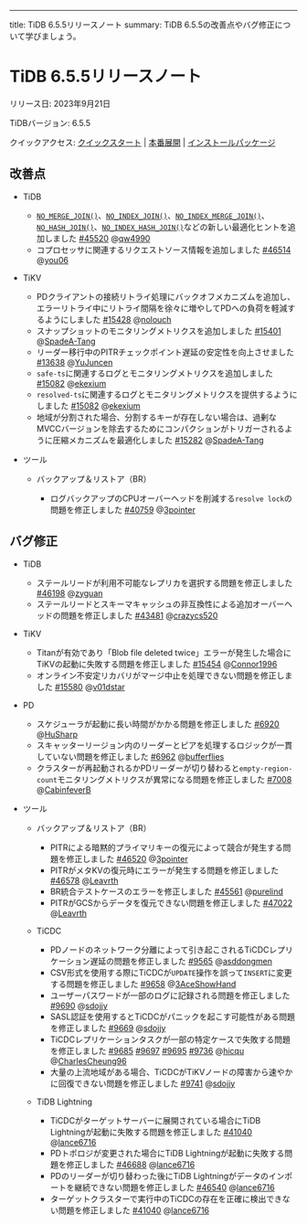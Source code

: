 ---
title: TiDB 6.5.5リリースノート
summary: TiDB 6.5.5の改善点やバグ修正について学びましょう。

# TiDB 6.5.5リリースノート

リリース日: 2023年9月21日

TiDBバージョン: 6.5.5

クイックアクセス: [クイックスタート](https://docs.pingcap.com/tidb/v6.5/quick-start-with-tidb) | [本番展開](https://docs.pingcap.com/tidb/v6.5/production-deployment-using-tiup) | [インストールパッケージ](https://www.pingcap.com/download/?version=v6.5.5#version-list)

## 改善点

+ TiDB

    - [`NO_MERGE_JOIN()`](/optimizer-hints.md#no_merge_joint1_name--tl_name-)、[`NO_INDEX_JOIN()`](/optimizer-hints.md#no_index_joint1_name--tl_name-)、[`NO_INDEX_MERGE_JOIN()`](/optimizer-hints.md#no_index_merge_joint1_name--tl_name-)、[`NO_HASH_JOIN()`](/optimizer-hints.md#no_hash_joint1_name--tl_name-)、[`NO_INDEX_HASH_JOIN()`](/optimizer-hints.md#no_index_hash_joint1_name--tl_name-)などの新しい最適化ヒントを追加しました [#45520](https://github.com/pingcap/tidb/issues/45520) @[qw4990](https://github.com/qw4990)
    - コプロセッサに関連するリクエストソース情報を追加しました [#46514](https://github.com/pingcap/tidb/issues/46514) @[you06](https://github.com/you06)

+ TiKV

    - PDクライアントの接続リトライ処理にバックオフメカニズムを追加し、エラーリトライ中にリトライ間隔を徐々に増やしてPDへの負荷を軽減するようにしました [#15428](https://github.com/tikv/tikv/issues/15428) @[nolouch](https://github.com/nolouch)
    - スナップショットのモニタリングメトリクスを追加しました [#15401](https://github.com/tikv/tikv/issues/15401) @[SpadeA-Tang](https://github.com/SpadeA-Tang)
    - リーダー移行中のPITRチェックポイント遅延の安定性を向上させました [#13638](https://github.com/tikv/tikv/issues/13638) @[YuJuncen](https://github.com/YuJuncen)
    - `safe-ts`に関連するログとモニタリングメトリクスを追加しました [#15082](https://github.com/tikv/tikv/issues/15082) @[ekexium](https://github.com/ekexium)
    - `resolved-ts`に関連するログとモニタリングメトリクスを提供するようにしました [#15082](https://github.com/tikv/tikv/issues/15082) @[ekexium](https://github.com/ekexium)
    - 地域が分割された場合、分割するキーが存在しない場合は、過剰なMVCCバージョンを除去するためにコンパクションがトリガーされるように圧縮メカニズムを最適化しました [#15282](https://github.com/tikv/tikv/issues/15282) @[SpadeA-Tang](https://github.com/SpadeA-Tang)

+ ツール

    + バックアップ＆リストア（BR）

        - ログバックアップのCPUオーバーヘッドを削減する`resolve lock`の問題を修正しました [#40759](https://github.com/pingcap/tidb/issues/40759) @[3pointer](https://github.com/3pointer)

## バグ修正

+ TiDB

    - ステールリードが利用不可能なレプリカを選択する問題を修正しました [#46198](https://github.com/pingcap/tidb/issues/46198) @[zyguan](https://github.com/zyguan)
    - ステールリードとスキーマキャッシュの非互換性による追加オーバーヘッドの問題を修正しました [#43481](https://github.com/pingcap/tidb/issues/43481) @[crazycs520](https://github.com/crazycs520)

+ TiKV

    - Titanが有効であり「Blob file deleted twice」エラーが発生した場合にTiKVの起動に失敗する問題を修正しました [#15454](https://github.com/tikv/tikv/issues/15454) @[Connor1996](https://github.com/Connor1996)
    - オンライン不安定リカバリがマージ中止を処理できない問題を修正しました [#15580](https://github.com/tikv/tikv/issues/15580) @[v01dstar](https://github.com/v01dstar)

+ PD

    - スケジューラが起動に長い時間がかかる問題を修正しました [#6920](https://github.com/tikv/pd/issues/6920) @[HuSharp](https://github.com/HuSharp)
    - スキャッターリージョン内のリーダーとピアを処理するロジックが一貫していない問題を修正しました [#6962](https://github.com/tikv/pd/issues/6962) @[bufferflies](https://github.com/bufferflies)
    - クラスターが再起動されるかPDリーダーが切り替わると`empty-region-count`モニタリングメトリクスが異常になる問題を修正しました [#7008](https://github.com/tikv/pd/issues/7008) @[CabinfeverB](https://github.com/CabinfeverB)
    
+ ツール

    + バックアップ＆リストア（BR）

        - PITRによる暗黙的プライマリキーの復元によって競合が発生する問題を修正しました [#46520](https://github.com/pingcap/tidb/issues/46520) @[3pointer](https://github.com/3pointer)
        - PITRがメタKVの復元時にエラーが発生する問題を修正しました [#46578](https://github.com/pingcap/tidb/issues/46578) @[Leavrth](https://github.com/Leavrth)
        - BR統合テストケースのエラーを修正しました [#45561](https://github.com/pingcap/tidb/issues/46561) @[purelind](https://github.com/purelind)
        - PITRがGCSからデータを復元できない問題を修正しました [#47022](https://github.com/pingcap/tidb/issues/47022) @[Leavrth](https://github.com/Leavrth)

    + TiCDC

        - PDノードのネットワーク分離によって引き起こされるTiCDCレプリケーション遅延の問題を修正しました [#9565](https://github.com/pingcap/tiflow/issues/9565) @[asddongmen](https://github.com/asddongmen)
        - CSV形式を使用する際にTiCDCが`UPDATE`操作を誤って`INSERT`に変更する問題を修正しました [#9658](https://github.com/pingcap/tiflow/issues/9658) @[3AceShowHand](https://github.com/3AceShowHand)
        - ユーザーパスワードが一部のログに記録される問題を修正しました [#9690](https://github.com/pingcap/tiflow/issues/9690) @[sdojjy](https://github.com/sdojjy)
        - SASL認証を使用するとTiCDCがパニックを起こす可能性がある問題を修正しました [#9669](https://github.com/pingcap/tiflow/issues/9669) @[sdojjy](https://github.com/sdojjy)
        - TiCDCレプリケーションタスクが一部の特定ケースで失敗する問題を修正しました [#9685](https://github.com/pingcap/tiflow/issues/9685) [#9697](https://github.com/pingcap/tiflow/issues/9697) [#9695](https://github.com/pingcap/tiflow/issues/9695) [#9736](https://github.com/pingcap/tiflow/issues/9736) @[hicqu](https://github.com/hicqu) @[CharlesCheung96](https://github.com/CharlesCheung96)
        - 大量の上流地域がある場合、TiCDCがTiKVノードの障害から速やかに回復できない問題を修正しました [#9741](https://github.com/pingcap/tiflow/issues/9741) @[sdojjy](https://github.com/sdojjy)
    
    + TiDB Lightning

        - TiCDCがターゲットサーバーに展開されている場合にTiDB Lightningが起動に失敗する問題を修正しました [#41040](https://github.com/pingcap/tidb/issues/41040) @[lance6716](https://github.com/lance6716)
        - PDトポロジが変更された場合にTiDB Lightningが起動に失敗する問題を修正しました [#46688](https://github.com/pingcap/tidb/issues/46688) @[lance6716](https://github.com/lance6716)
        - PDのリーダーが切り替わった後にTiDB Lightningがデータのインポートを継続できない問題を修正しました [#46540](https://github.com/pingcap/tidb/issues/46540) @[lance6716](https://github.com/lance6716)
        - ターゲットクラスターで実行中のTiCDCの存在を正確に検出できない問題を修正しました [#41040](https://github.com/pingcap/tidb/issues/41040) @[lance6716](https://github.com/lance6716)